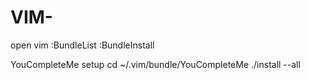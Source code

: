 # VIM-

open vim
:BundleList
:BundleInstall

YouCompleteMe setup
cd ~/.vim/bundle/YouCompleteMe
./install --all
